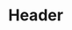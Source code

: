 <!-- TITLE: Banshee Aura -->
<!-- SUBTITLE: Surrounds your body with an aura of vengeful spirits, causing damage to anyone who strikes you. -->

# Header
